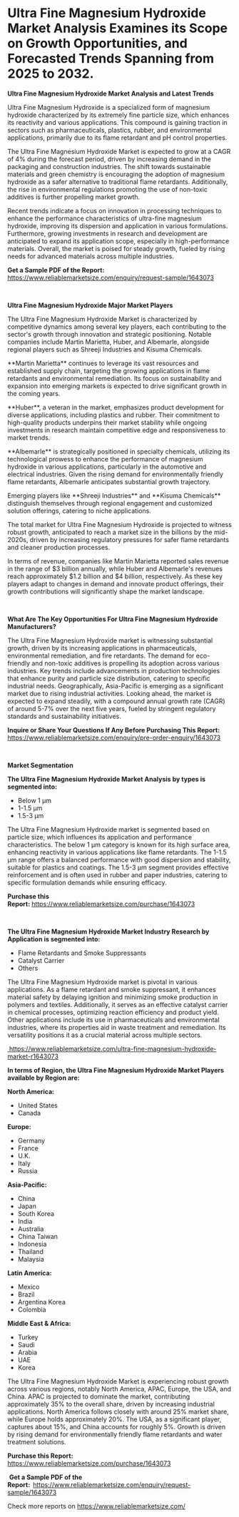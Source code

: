 <p><h1>Ultra Fine Magnesium Hydroxide Market Analysis Examines its Scope on Growth Opportunities, and Forecasted Trends Spanning from 2025 to 2032.</h1></p><p><strong>Ultra Fine Magnesium Hydroxide Market Analysis and Latest Trends</strong></p>
<p><p>Ultra Fine Magnesium Hydroxide is a specialized form of magnesium hydroxide characterized by its extremely fine particle size, which enhances its reactivity and various applications. This compound is gaining traction in sectors such as pharmaceuticals, plastics, rubber, and environmental applications, primarily due to its flame retardant and pH control properties.</p><p>The Ultra Fine Magnesium Hydroxide Market is expected to grow at a CAGR of 4% during the forecast period, driven by increasing demand in the packaging and construction industries. The shift towards sustainable materials and green chemistry is encouraging the adoption of magnesium hydroxide as a safer alternative to traditional flame retardants. Additionally, the rise in environmental regulations promoting the use of non-toxic additives is further propelling market growth. </p><p>Recent trends indicate a focus on innovation in processing techniques to enhance the performance characteristics of ultra-fine magnesium hydroxide, improving its dispersion and application in various formulations. Furthermore, growing investments in research and development are anticipated to expand its application scope, especially in high-performance materials. Overall, the market is poised for steady growth, fueled by rising needs for advanced materials across multiple industries.</p></p>
<p><strong>Get a Sample PDF of the Report:&nbsp;</strong> <a href="https://www.reliablemarketsize.com/enquiry/request-sample/1643073?utm_campaign=1133&utm_medium=2&utm_source=Github&utm_content=ia&utm_term=12012025&utm_id=ultra-fine-magnesium-hydroxide">https://www.reliablemarketsize.com/enquiry/request-sample/1643073</a></p>
<p>&nbsp;</p>
<p><strong>Ultra Fine Magnesium Hydroxide Major Market Players</strong></p>
<p><p>The Ultra Fine Magnesium Hydroxide Market is characterized by competitive dynamics among several key players, each contributing to the sector's growth through innovation and strategic positioning. Notable companies include Martin Marietta, Huber, and Albemarle, alongside regional players such as Shreeji Industries and Kisuma Chemicals.</p><p>**Martin Marietta** continues to leverage its vast resources and established supply chain, targeting the growing applications in flame retardants and environmental remediation. Its focus on sustainability and expansion into emerging markets is expected to drive significant growth in the coming years.</p><p>**Huber**, a veteran in the market, emphasizes product development for diverse applications, including plastics and rubber. Their commitment to high-quality products underpins their market stability while ongoing investments in research maintain competitive edge and responsiveness to market trends.</p><p>**Albemarle** is strategically positioned in specialty chemicals, utilizing its technological prowess to enhance the performance of magnesium hydroxide in various applications, particularly in the automotive and electrical industries. Given the rising demand for environmentally friendly flame retardants, Albemarle anticipates substantial growth trajectory.</p><p>Emerging players like **Shreeji Industries** and **Kisuma Chemicals** distinguish themselves through regional engagement and customized solution offerings, catering to niche applications. </p><p>The total market for Ultra Fine Magnesium Hydroxide is projected to witness robust growth, anticipated to reach a market size in the billions by the mid-2020s, driven by increasing regulatory pressures for safer flame retardants and cleaner production processes.</p><p>In terms of revenue, companies like Martin Marietta reported sales revenue in the range of $3 billion annually, while Huber and Albemarle's revenues reach approximately $1.2 billion and $4 billion, respectively. As these key players adapt to changes in demand and innovate product offerings, their growth contributions will significantly shape the market landscape.</p></p>
<p>&nbsp;</p>
<p><strong>What Are The Key Opportunities For Ultra Fine Magnesium Hydroxide Manufacturers?</strong></p>
<p><p>The Ultra Fine Magnesium Hydroxide market is witnessing substantial growth, driven by its increasing applications in pharmaceuticals, environmental remediation, and fire retardants. The demand for eco-friendly and non-toxic additives is propelling its adoption across various industries. Key trends include advancements in production technologies that enhance purity and particle size distribution, catering to specific industrial needs. Geographically, Asia-Pacific is emerging as a significant market due to rising industrial activities. Looking ahead, the market is expected to expand steadily, with a compound annual growth rate (CAGR) of around 5-7% over the next five years, fueled by stringent regulatory standards and sustainability initiatives.</p></p>
<p><strong>Inquire or Share Your Questions If Any Before Purchasing This Report:</strong> <a href="https://www.reliablemarketsize.com/enquiry/pre-order-enquiry/1643073?utm_campaign=1133&utm_medium=2&utm_source=Github&utm_content=ia&utm_term=12012025&utm_id=ultra-fine-magnesium-hydroxide">https://www.reliablemarketsize.com/enquiry/pre-order-enquiry/1643073</a></p>
<p>&nbsp;</p>
<p><strong>Market Segmentation</strong></p>
<p><strong>The Ultra Fine Magnesium Hydroxide Market Analysis by types is segmented into:</strong></p>
<p><ul><li>Below 1 μm</li><li>1-1.5 μm</li><li>1.5-3 μm</li></ul></p>
<p><p>The Ultra Fine Magnesium Hydroxide market is segmented based on particle size, which influences its application and performance characteristics. The below 1 μm category is known for its high surface area, enhancing reactivity in various applications like flame retardants. The 1-1.5 μm range offers a balanced performance with good dispersion and stability, suitable for plastics and coatings. The 1.5-3 μm segment provides effective reinforcement and is often used in rubber and paper industries, catering to specific formulation demands while ensuring efficacy.</p></p>
<p><strong>Purchase this Report:&nbsp;</strong><a href="https://www.reliablemarketsize.com/purchase/1643073?utm_campaign=1133&utm_medium=2&utm_source=Github&utm_content=ia&utm_term=12012025&utm_id=ultra-fine-magnesium-hydroxide">https://www.reliablemarketsize.com/purchase/1643073</a></p>
<p>&nbsp;</p>
<p><strong>The Ultra Fine Magnesium Hydroxide Market Industry Research by Application is segmented into:</strong></p>
<p><ul><li>Flame Retardants and Smoke Suppressants</li><li>Catalyst Carrier</li><li>Others</li></ul></p>
<p><p>The Ultra Fine Magnesium Hydroxide market is pivotal in various applications. As a flame retardant and smoke suppressant, it enhances material safety by delaying ignition and minimizing smoke production in polymers and textiles. Additionally, it serves as an effective catalyst carrier in chemical processes, optimizing reaction efficiency and product yield. Other applications include its use in pharmaceuticals and environmental industries, where its properties aid in waste treatment and remediation. Its versatility positions it as a crucial material across multiple sectors.</p></p>
<p><a href="https://www.reliablemarketsize.com/ultra-fine-magnesium-hydroxide-market-r1643073?utm_campaign=1133&utm_medium=2&utm_source=Github&utm_content=ia&utm_term=12012025&utm_id=ultra-fine-magnesium-hydroxide">&nbsp;https://www.reliablemarketsize.com/ultra-fine-magnesium-hydroxide-market-r1643073</a></p>
<p><strong>In terms of Region, the Ultra Fine Magnesium Hydroxide Market Players available by Region are:</strong></p>
<p>
    <p> <strong> North America: </strong>
        <ul>
            <li>United States</li>
            <li>Canada</li>
        </ul>
        </p> 
    <p> <strong> Europe: </strong>
        <ul>
            <li>Germany</li>
            <li>France</li>
            <li>U.K.</li>
            <li>Italy</li>
            <li>Russia</li>
        </ul>
        </p> 
    <p> <strong> Asia-Pacific: </strong>
        <ul>
            <li>China</li>
            <li>Japan</li>
            <li>South Korea</li>
            <li>India</li>
            <li>Australia</li>
            <li>China Taiwan</li>
            <li>Indonesia</li>
            <li>Thailand</li>
            <li>Malaysia</li>
        </ul>
        </p> 
    <p> <strong> Latin America: </strong>
        <ul>
            <li>Mexico</li>
            <li>Brazil</li>
            <li>Argentina Korea</li>
            <li>Colombia</li>
        </ul>
        </p> 
    <p> <strong> Middle East & Africa: </strong>
        <ul>
            <li>Turkey</li>
            <li>Saudi</li>
            <li>Arabia</li>
            <li>UAE</li>
            <li>Korea</li>
        </ul>
    </p>
    </p>
<p><p>The Ultra Fine Magnesium Hydroxide Market is experiencing robust growth across various regions, notably North America, APAC, Europe, the USA, and China. APAC is projected to dominate the market, contributing approximately 35% to the overall share, driven by increasing industrial applications. North America follows closely with around 25% market share, while Europe holds approximately 20%. The USA, as a significant player, captures about 15%, and China accounts for roughly 5%. Growth is driven by rising demand for environmentally friendly flame retardants and water treatment solutions.</p></p>
<p><strong>Purchase this Report: </strong><a href="https://www.reliablemarketsize.com/purchase/1643073?utm_campaign=1133&utm_medium=2&utm_source=Github&utm_content=ia&utm_term=12012025&utm_id=ultra-fine-magnesium-hydroxide">https://www.reliablemarketsize.com/purchase/1643073</a></p>
<p>&nbsp;<strong>Get a Sample PDF of the Report:&nbsp;&nbsp;</strong><a href="https://www.reliablemarketsize.com/enquiry/request-sample/1643073?utm_campaign=1133&utm_medium=2&utm_source=Github&utm_content=ia&utm_term=12012025&utm_id=ultra-fine-magnesium-hydroxide">https://www.reliablemarketsize.com/enquiry/request-sample/1643073</a></p>
<p><strong></strong></p>
<p>Check more reports on <a href="https://www.reliablemarketsize.com/?utm_campaign=1133&utm_medium=2&utm_source=Github&utm_content=ia&utm_term=12012025&utm_id=ultra-fine-magnesium-hydroxide">https://www.reliablemarketsize.com/</a></p>